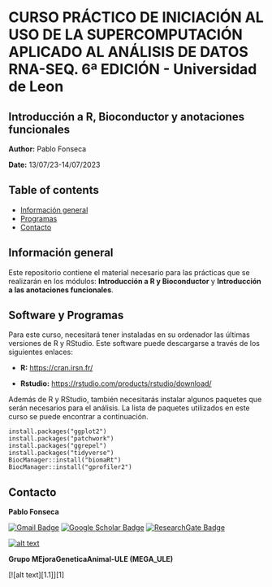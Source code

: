 # CURSO PRÁCTICO DE INICIACIÓN AL USO DE LA SUPERCOMPUTACIÓN APLICADO AL ANÁLISIS DE DATOS RNA-SEQ. 6ª EDICIÓN - Universidad de Leon

## Introducción a R, Bioconductor y anotaciones funcionales

**Author:** Pablo Fonseca 

**Date:** 13/07/23-14/07/2023

## Table of contents
* [Información general](#general-info)
* [Programas](#softwares-and-packages)
* [Contacto](#contact)

## Información general

Este repositorio contiene el material necesario para las prácticas que se realizarán en los módulos: **Introducción a R y Bioconductor** y **Introducción a las anotaciones funcionales**. 

## Software y Programas

Para este curso, necesitará tener instaladas en su ordenador las últimas versiones de R y RStudio. Este software puede descargarse a través de los siguientes enlaces:

- **R:** https://cran.irsn.fr/

- **Rstudio:** https://rstudio.com/products/rstudio/download/

Además de R y RStudio, también necesitarás instalar algunos paquetes que serán necesarios para el análisis. La lista de paquetes utilizados en este curso se puede encontrar a continuación. 

```{r global_options, include = FALSE}
install.packages("ggplot2")
install.packages("patchwork")
install.packages("ggrepel")
install.packages("tidyverse")
BiocManager::install("biomaRt")
BiocManager::install("gprofiler2")
```

## Contacto

**Pablo Fonseca**

[![Gmail Badge](https://img.shields.io/badge/-psouf@unileon.es-c14438?style=flat-square&logo=Gmail&logoColor=white&link=mailto:psouf@unileon.es)](mailto:psouf@unileon.es)
[![Google Scholar Badge](https://img.shields.io/badge/Google-Scholar-lightgrey)](https://scholar.google.com/citations?user=1VUm8EIAAAAJ&hl=pt-BR)
[![ResearchGate Badge](https://img.shields.io/badge/Research-Gate-9cf)](https://www.researchgate.net/profile/Pablo_Fonseca2)

<!-- display the social media buttons in your README -->


[![alt text][6.1]][6]


<!-- links to social media icons -->
<!-- no need to change these -->

<!-- icons with padding -->

[6.1]: http://i.imgur.com/0o48UoR.png (github icon with padding)

<!-- icons without padding -->

[6.2]: http://i.imgur.com/9I6NRUm.png (github icon without padding)


<!-- links to your social media accounts -->
<!-- update these accordingly -->

[6]: http://www.github.com/pablobio

<!-- Please don't remove this: Grab your social icons from https://github.com/carlsednaoui/gitsocial -->

**Grupo MEjoraGeneticaAnimal-ULE (MEGA_ULE)**

[![alt text][1.1]][1]

